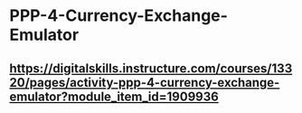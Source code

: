 # PPP-4-Currency-Exchange-Emulator

## https://digitalskills.instructure.com/courses/13320/pages/activity-ppp-4-currency-exchange-emulator?module_item_id=1909936
